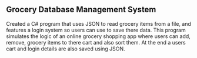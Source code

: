 ## Grocery Database Management System
Created a C# program that uses JSON to read grocery items from a file, and features a login system so users can use to save there data. This program simulates the logic of an online grocery shopping app where users can add, remove, grocery items to there cart
and also sort them. At the end a users cart and login details are also saved using JSON.
